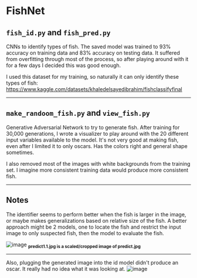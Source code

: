 # FishNet
## `fish_id.py` and `fish_pred.py`
CNNs to identify types of fish. The saved model was trained to 93% accuracy on training data and 83% accuracy on testing data. It suffered from overfitting through most of the process, so after playing around with it for a few days I decided this was good enough.

I used this dataset for my training, so naturally it can only identify these types of fish: https://www.kaggle.com/datasets/khaledelsayedibrahim/fishclassifyfinal

<hr/>

## `make_randoom_fish.py` and `view_fish.py`

Generative Adversarial Network to try to generate fish. After training for 30,000 generations, I wrote a visualizer to play around with the 20 different input variables available to the model. It's not very good at making fish, even after I limited it to only oscars. Has the colors right and general shape sometimes.

I also removed most of the images with white backgrounds from the training set. I imagine more consistent training data would produce more consistent fish.

<hr/>

## Notes
The identifier seems to perform better when the fish is larger in the image, or maybe makes generalizations based on relative size of the fish. A better approach might be 2 models, one to locate the fish and restrict the input image to only suspected fish, then the model to evaluate the fish.


![image](https://user-images.githubusercontent.com/1458933/183224234-b4290e66-5cd2-4fed-8fa8-74803f45d494.png)
<sub>**predict1.1.jpg is a scaled/cropped image of predict.jpg**</sub>
<hr/>


Also, plugging the generated image into the id model didn't produce an oscar. It really had no idea what it was looking at.
![image](https://user-images.githubusercontent.com/1458933/189251806-f8e2a84c-84fd-4a57-881d-9b4300656c41.png)

